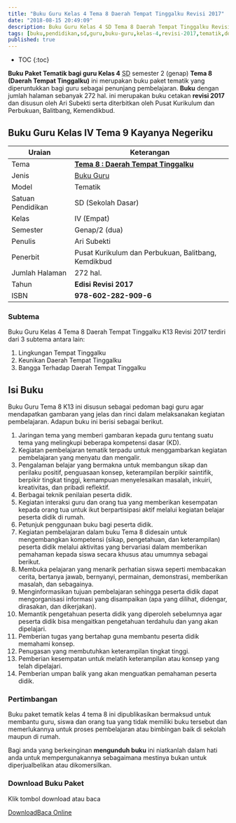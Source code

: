 ```yaml
---
title: "Buku Guru Kelas 4 Tema 8 Daerah Tempat Tinggalku Revisi 2017"
date: "2018-08-15 20:49:09"
description: Buku Guru Kelas 4 SD Tema 8 Daerah Tempat Tinggalku Revisi 2017 merupakan buku paket tematik kurikulum 2013 revisi 2017 terdiri dari beberapa tema.
tags: [buku,pendidikan,sd,guru,buku-guru,kelas-4,revisi-2017,tematik,download]
published: true
---
```

* TOC
{:toc}

<script type="application/ld+json">
{
  "@context":"http://schema.org",
  "@type":"Book",
  "name" : "{{ page.title }}",
  "author": {
    "@type":"Person",
    "name":"Ari Subekti"
  },
  "url" : "{{ site.url }}{{ page.url }}",
  "workExample" : [{
    "@type": "Book",
    "isbn": "978-602-282-909-6",
    "bookEdition": "Revisi 2017",
    "bookFormat": "http://schema.org/Hardcover",
    "potentialAction":{
    "@type":"ReadAction",
    "target":
      {
        "@type":"EntryPoint",
        "urlTemplate":"{{ site.url }}{{ page.url }}",
        "actionPlatform":[
          "http://schema.org/DesktopWebPlatform",
          "http://schema.org/IOSPlatform",
          "http://schema.org/AndroidPlatform"
        ]
      }
      }
    }
    ]
    }
 
</script>

**Buku Paket Tematik bagi guru Kelas 4** <abbr title="Sekolah Dasar">SD</abbr> semester 2 (genap) **Tema 8 (Daerah Tempat Tinggalku)** ini merupakan buku paket tematik yang diperuntukkan bagi guru sebagai penunjang pembelajaran. **Buku** dengan jumlah halaman sebanyak 272 hal. ini merupakan buku cetakan **revisi 2017** dan disusun oleh Ari Subekti serta diterbitkan oleh Pusat Kurikulum dan Perbukuan, Balitbang, Kemendikbud. 

## Buku Guru Kelas IV Tema 9 Kayanya Negeriku

|Uraian|Keterangan|
| --- | --- |
|Tema|<a href="/bsd/buku-guru-kelas-4-tema-8-daerah-tempat-tinggalku-revisi-2017" title="Buku Guru Kelas 4 semester 2 Tema 8 Daerah Tempat Tinggalku K13 Revisi 2017"><strong>Tema 8 : Daerah Tempat Tinggalku</strong></a>|
|Jenis|<a href="/bsd" title="Buku Guru" target="_blank">Buku Guru</a>|
|Model|Tematik|
|Satuan Pendidikan|SD (Sekolah Dasar)|
Kelas|IV (Empat)|
|Semester|Genap/2 (dua)|
Penulis|Ari Subekti|
|Penerbit|Pusat Kurikulum dan Perbukuan, Balitbang, Kemdikbud|
|Jumlah Halaman|272 hal.|
|Tahun|<strong>Edisi Revisi 2017</strong>|
|ISBN|<strong>978-602-282-909-6</strong>|

### Subtema

Buku Guru Kelas 4 Tema 8 Daerah Tempat Tinggalku K13 Revisi 2017 terdiri dari 3 subtema antara lain:
1. Lingkungan Tempat Tinggalku
2. Keunikan Daerah Tempat Tinggalku
3. Bangga Terhadap Daerah Tempat Tinggalku

## Isi Buku
Buku Guru Tema 8 K13 ini disusun sebagai pedoman bagi guru agar mendapatkan gambaran yang jelas dan rinci dalam melaksanakan kegiatan pembelajaran. Adapun buku ini berisi sebagai berikut.
1. Jaringan tema yang memberi gambaran kepada guru tentang suatu tema yang melingkupi beberapa kompetensi dasar (KD).
2. Kegiatan pembelajaran tematik terpadu untuk menggambarkan kegiatan pembelajaran yang menyatu dan mengalir.
3. Pengalaman belajar yang bermakna untuk membangun sikap dan perilaku positif, penguasaan konsep, keterampilan berpikir saintifik, berpikir tingkat tinggi, kemampuan menyelesaikan masalah, inkuiri, kreativitas, dan pribadi reflektif.
4. Berbagai teknik penilaian peserta didik.
5. Kegiatan interaksi guru dan orang tua yang memberikan kesempatan kepada orang tua untuk ikut berpartisipasi aktif melalui kegiatan belajar peserta didik di rumah.
6. Petunjuk penggunaan buku bagi peserta didik.
7. Kegiatan pembelajaran dalam buku Tema 8 didesain untuk mengembangkan kompetensi (sikap, pengetahuan, dan keterampilan) peserta didik melalui aktivitas yang bervariasi dalam memberikan pemahaman kepada siswa secara khusus atau umumnya sebagai berikut.
8. Membuka pelajaran yang menarik perhatian siswa seperti membacakan cerita, bertanya jawab, bernyanyi, permainan, demonstrasi, memberikan masalah, dan sebagainya.
9. Menginformasikan tujuan pembelajaran sehingga peserta didik dapat mengorganisasi informasi yang disampaikan (apa yang dilihat, didengar, dirasakan, dan dikerjakan).
10. Memantik pengetahuan peserta didik yang diperoleh sebelumnya agar peserta didik bisa mengaitkan pengetahuan terdahulu dan yang akan dipelajari.
11. Pemberian tugas yang bertahap guna membantu peserta didik memahami konsep.
12. Penugasan yang membutuhkan keterampilan tingkat tinggi.
13. Pemberian kesempatan untuk melatih keterampilan atau konsep yang telah dipelajari.
14. Pemberian umpan balik yang akan menguatkan pemahaman peserta didik.

### Pertimbangan
Buku paket tematik kelas 4 tema 8 ini dipublikasikan bermaksud untuk membantu guru, siswa dan orang tua yang tidak memiliki buku tersebut dan memerlukannya untuk proses pembelajaran atau bimbingan baik di sekolah maupun di rumah.

Bagi anda yang berkeinginan <b>mengunduh buku</b> ini niatkanlah dalam hati anda untuk mempergunakannya sebagaimana mestinya bukan untuk diperjualbelikan atau dikomersilkan.

### Download Buku Paket
Klik tombol download atau baca
<p class="center"><a class="button download" href="https://docs.google.com/uc?export=download&id=0By0sQxGRuPoIbGZVaWlIY0FDSVE" rel="nofollow" target="_blank" title="Download">Download</a><a class="button demo open-dialog" href="https://drive.google.com/file/d/0By0sQxGRuPoIbGZVaWlIY0FDSVE/preview" Title="Baca Online" rel="nofollow">Baca Online</a></p>
